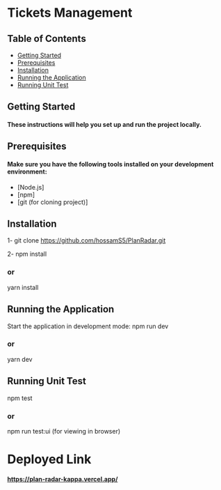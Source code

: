 # Tickets Management


## Table of Contents
- [Getting Started](#getting-started)
- [Prerequisites](#prerequisites)
- [Installation](#installation)
- [Running the Application](#running-the-application)
- [Running Unit Test](#running-unit-yesy)



## Getting Started

#### These instructions will help you set up and run the project locally.



## Prerequisites
#### Make sure you have the following tools installed on your development environment:
- [Node.js]
- [npm]
- [git (for cloning project)]



## Installation
1- git clone https://github.com/hossamS5/PlanRadar.git

2- npm install

### or
yarn install



## Running the Application
Start the application in development mode:
npm run dev
### or
yarn dev



## Running Unit Test
npm test
### or
npm run test:ui (for viewing in browser)



# Deployed Link

#### https://plan-radar-kappa.vercel.app/


